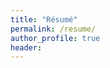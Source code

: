 ```yaml
---
title: "Résumé"
permalink: /resume/
author_profile: true
header: 
---
```

<img src="{{ site.url }}{{ site.baseurl }}/images/mihir_resume_image.png" alt="">
